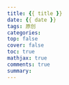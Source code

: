```yaml
---
title: {{ title }}
date: {{ date }}
tags: 原创
categories:
top: false
cover: false
toc: true
mathjax: true
comments: true
summary:
---
```

